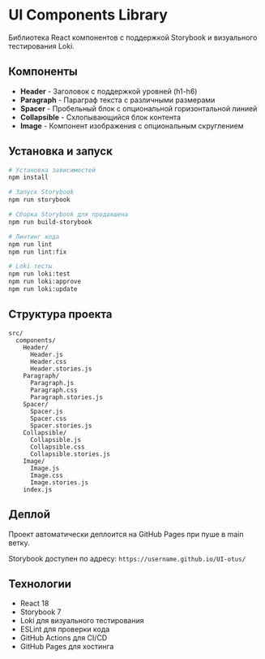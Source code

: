 # UI Components Library

Библиотека React компонентов с поддержкой Storybook и визуального тестирования Loki.

## Компоненты

- **Header** - Заголовок с поддержкой уровней (h1-h6)
- **Paragraph** - Параграф текста с различными размерами
- **Spacer** - Пробельный блок с опциональной горизонтальной линией
- **Collapsible** - Схлопывающийся блок контента
- **Image** - Компонент изображения с опциональным скруглением

## Установка и запуск

```bash
# Установка зависимостей
npm install

# Запуск Storybook
npm run storybook

# Сборка Storybook для продакшена
npm run build-storybook

# Линтинг кода
npm run lint
npm run lint:fix

# Loki тесты
npm run loki:test
npm run loki:approve
npm run loki:update
```

## Структура проекта

```
src/
  components/
    Header/
      Header.js
      Header.css
      Header.stories.js
    Paragraph/
      Paragraph.js
      Paragraph.css
      Paragraph.stories.js
    Spacer/
      Spacer.js
      Spacer.css
      Spacer.stories.js
    Collapsible/
      Collapsible.js
      Collapsible.css
      Collapsible.stories.js
    Image/
      Image.js
      Image.css
      Image.stories.js
    index.js
```

## Деплой

Проект автоматически деплоится на GitHub Pages при пуше в main ветку.

Storybook доступен по адресу: `https://username.github.io/UI-otus/`

## Технологии

- React 18
- Storybook 7
- Loki для визуального тестирования
- ESLint для проверки кода
- GitHub Actions для CI/CD
- GitHub Pages для хостинга
